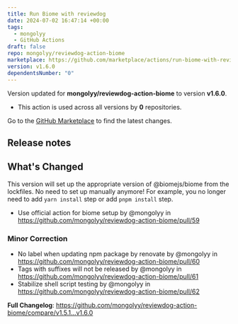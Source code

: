 ```yaml
---
title: Run Biome with reviewdog
date: 2024-07-02 16:47:14 +00:00
tags:
  - mongolyy
  - GitHub Actions
draft: false
repo: mongolyy/reviewdog-action-biome
marketplace: https://github.com/marketplace/actions/run-biome-with-reviewdog
version: v1.6.0
dependentsNumber: "0"
---
```



Version updated for **mongolyy/reviewdog-action-biome** to version **v1.6.0**.
- This action is used across all versions by **0** repositories.

Go to the [GitHub Marketplace](https://github.com/marketplace/actions/run-biome-with-reviewdog) to find the latest changes.

## Release notes

## What's Changed

This version will set up the appropriate version of @biomejs/biome from the lockfiles.
No need to set up manually anymore!
For example, you no longer need to add `yarn install` step or add `pnpm install` step.
* Use official action for biome setup by @mongolyy in https://github.com/mongolyy/reviewdog-action-biome/pull/59

### Minor Correction

* No label when updating npm package by renovate by @mongolyy in https://github.com/mongolyy/reviewdog-action-biome/pull/60
* Tags with suffixes will not be released by @mongolyy in https://github.com/mongolyy/reviewdog-action-biome/pull/61
* Stabilize shell script testing by @mongolyy in https://github.com/mongolyy/reviewdog-action-biome/pull/62

**Full Changelog**: https://github.com/mongolyy/reviewdog-action-biome/compare/v1.5.1...v1.6.0

